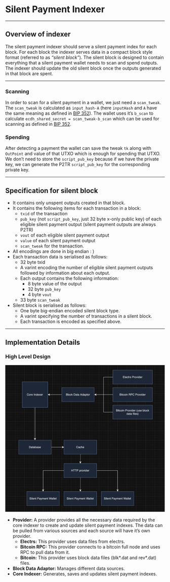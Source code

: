 # Silent Payment Indexer

---

## Overview of indexer

The silent payment indexer should serve a silent payment index for each block.
For each block the indexer serves data in a compact block style format (referred to as *“silent block”*).
The silent block is designed to contain everything that a silent payment wallet needs to scan and spend outputs.
The indexer should update the old silent block once the outputs generated in that block are spent.

---

### Scanning

In order to scan for a silent payment in a wallet, we just need a `scan_tweak`.
The `scan_tweak` is calculated as `input_hash·A` (here `inputHash` and `A` have the same meaning as defined in [BIP 352](https://github.com/josibake/bips/blob/silent-payments-bip/bip-0352.mediawiki)).
The wallet uses it’s `b_scan` to calculate `ecdh_shared_secret = scan_tweak·b_scan` which can be used for scanning as defined in [BIP 352](https://github.com/josibake/bips/blob/silent-payments-bip/bip-0352.mediawiki).

### Spending

After detecting a payment the wallet can save the tweak `tk` along with `OutPoint` and value of that UTXO which is enough for spending that UTXO.
We don’t need to store the `script_pub_key` because if we have the private key, we can generate the P2TR `script_pub_key` for the corresponding private key.

---

## Specification for silent block

- It contains only unspent outputs created in that block.
- It contains the following items for each transaction in a block:
    - `txid` of the transaction
    - `pub_key` (not `script_pub_key`, just 32 byte x-only public key) of each eligible silent payment output (silent payment outputs are always P2TR)
    - `vout` of each eligible silent payment output
    - `value` of each silent payment output
    - `scan_tweak` for the transaction.
- All encodings are done in big endian : )
- Each transaction data is serialised as follows:
    - 32 byte txid
    - A varint encoding the number of eligible silent payment outputs followed by information about each output.
    - Each output contains the following information:
        - 8 byte value of the output
        - 32 byte `pub_key`
        - 4 byte `vout`
    - 33 byte `scan_tweak`
- Silent block is serialised as follows:
    - One byte big-endian encoded silent block type.
    - A varint specifying the number of transactions in a silent block.
    - Each transaction is encoded as specified above.

---

## Implementation Details

### High Level Design

![block-diagram.png](./assets/block-diagram.png)

- **Provider:** A provider provides all the necessary data required by the core indexer to create and update silent payment indexes. The data can be pulled from various sources and each source will have it’s own provider.
    - **Electrs:** This provider uses data files from electrs.
    - **Bitcoin RPC:** This provider connects to a bitcoin full node and uses RPC to pull data from it.
    - **Bitcoin:** This provider uses block data files (blk*.dat and rev*.dat) files.
- **Block Data Adaptor:**  Manages different data sources.
- **Core Indexer:** Generates, saves and updates silent payment indexes.
